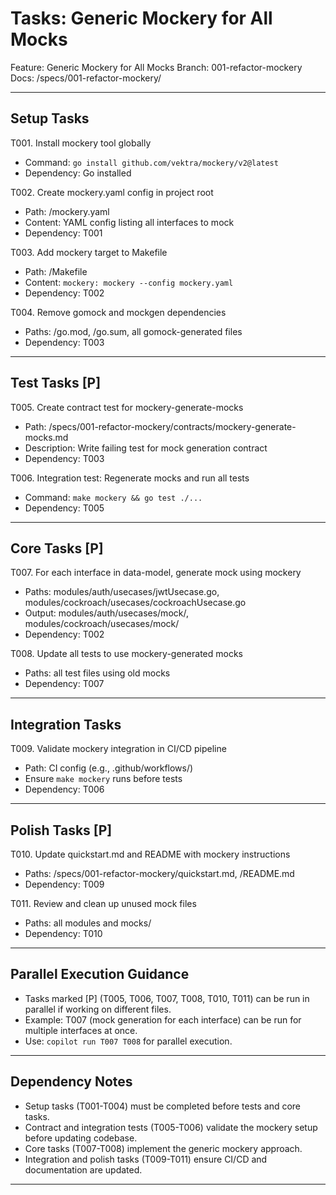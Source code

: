 # Tasks: Generic Mockery for All Mocks

Feature: Generic Mockery for All Mocks
Branch: 001-refactor-mockery
Docs: /specs/001-refactor-mockery/

---

## Setup Tasks

T001. Install mockery tool globally
- Command: `go install github.com/vektra/mockery/v2@latest`
- Dependency: Go installed

T002. Create mockery.yaml config in project root
- Path: /mockery.yaml
- Content: YAML config listing all interfaces to mock
- Dependency: T001

T003. Add mockery target to Makefile
- Path: /Makefile
- Content: `mockery: mockery --config mockery.yaml`
- Dependency: T002

T004. Remove gomock and mockgen dependencies
- Paths: /go.mod, /go.sum, all gomock-generated files
- Dependency: T003

---

## Test Tasks [P]

T005. Create contract test for mockery-generate-mocks
- Path: /specs/001-refactor-mockery/contracts/mockery-generate-mocks.md
- Description: Write failing test for mock generation contract
- Dependency: T003

T006. Integration test: Regenerate mocks and run all tests
- Command: `make mockery && go test ./...`
- Dependency: T005

---

## Core Tasks [P]

T007. For each interface in data-model, generate mock using mockery
- Paths: modules/auth/usecases/jwtUsecase.go, modules/cockroach/usecases/cockroachUsecase.go
- Output: modules/auth/usecases/mock/, modules/cockroach/usecases/mock/
- Dependency: T002

T008. Update all tests to use mockery-generated mocks
- Paths: all test files using old mocks
- Dependency: T007

---

## Integration Tasks

T009. Validate mockery integration in CI/CD pipeline
- Path: CI config (e.g., .github/workflows/)
- Ensure `make mockery` runs before tests
- Dependency: T006

---

## Polish Tasks [P]

T010. Update quickstart.md and README with mockery instructions
- Paths: /specs/001-refactor-mockery/quickstart.md, /README.md
- Dependency: T009

T011. Review and clean up unused mock files
- Paths: all modules and mocks/
- Dependency: T010

---

## Parallel Execution Guidance
- Tasks marked [P] (T005, T006, T007, T008, T010, T011) can be run in parallel if working on different files.
- Example: T007 (mock generation for each interface) can be run for multiple interfaces at once.
- Use: `copilot run T007 T008` for parallel execution.

---

## Dependency Notes
- Setup tasks (T001-T004) must be completed before tests and core tasks.
- Contract and integration tests (T005-T006) validate the mockery setup before updating codebase.
- Core tasks (T007-T008) implement the generic mockery approach.
- Integration and polish tasks (T009-T011) ensure CI/CD and documentation are updated.

---
